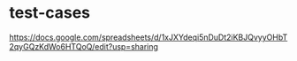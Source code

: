 # test-cases
https://docs.google.com/spreadsheets/d/1xJXYdeqi5nDuDt2iKBJQvyyOHbT2qyGQzKdWo6HTQoQ/edit?usp=sharing
